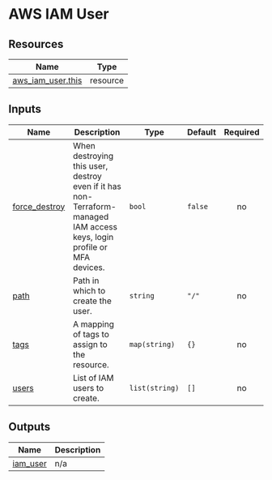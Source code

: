 # AWS IAM User

## Resources

| Name                                                                                                      | Type     |
| --------------------------------------------------------------------------------------------------------- | -------- |
| [aws_iam_user.this](https://registry.terraform.io/providers/hashicorp/aws/latest/docs/resources/iam_user) | resource |

## Inputs

| Name                                                                     | Description                                                                                                            | Type           | Default | Required |
| ------------------------------------------------------------------------ | ---------------------------------------------------------------------------------------------------------------------- | -------------- | ------- | :------: |
| <a name="input_force_destroy"></a> [force_destroy](#input_force_destroy) | When destroying this user, destroy even if it has non-Terraform-managed IAM access keys, login profile or MFA devices. | `bool`         | `false` |    no    |
| <a name="input_path"></a> [path](#input_path)                            | Path in which to create the user.                                                                                      | `string`       | `"/"`   |    no    |
| <a name="input_tags"></a> [tags](#input_tags)                            | A mapping of tags to assign to the resource.                                                                           | `map(string)`  | `{}`    |    no    |
| <a name="input_users"></a> [users](#input_users)                         | List of IAM users to create.                                                                                           | `list(string)` | `[]`    |    no    |

## Outputs

| Name                                                        | Description |
| ----------------------------------------------------------- | ----------- |
| <a name="output_iam_user"></a> [iam_user](#output_iam_user) | n/a         |

